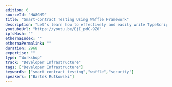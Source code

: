 ```yaml
---
edition: 6
sourceId: "HW8GH9"
title: "Smart-contract Testing Using Waffle Framework"
description: "Let’s learn how to effectively and easily write TypeScript smart contracts tests suites. We’re going to explore how to create a testing environment, execute transactions, assert balances, state and event emissions. This is going to be the place where developer experience and smart contract security truly meet."
youtubeUrl: "https://youtu.be/EjI_pdC-9Z0"
ipfsHash: ""
ethernaIndex: ""
ethernaPermalink: ""
duration: 2968
expertise: ""
type: "Workshop"
track: "Developer Infrastructure"
tags: ["Developer Infrastructure"]
keywords: ["smart contract testing","waffle","security"]
speakers: ["Bartek Rutkowski"]
---
```

